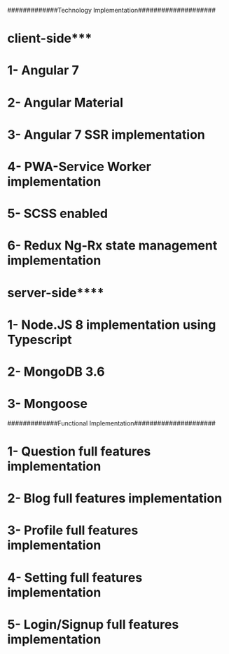 #############Technology Implementation####################
#    ******client-side*********
#       1- Angular 7
#       2- Angular Material
#       3- Angular 7 SSR implementation
#       4- PWA-Service Worker implementation
#       5- SCSS enabled
#       6- Redux Ng-Rx state management implementation
#   ******server-side**********
#       1- Node.JS 8 implementation using Typescript
#       2- MongoDB 3.6
#       3- Mongoose
#############Functional Implementation#####################
#       1- Question full features implementation
#       2- Blog full features implementation
#       3- Profile full features implementation
#       4- Setting full features implementation
#       5- Login/Signup full features implementation
#
